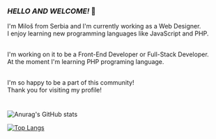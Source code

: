 ### <i>HELLO AND WELCOME!</i> 👋 <br />

I'm Miloš from Serbia and I'm currently working as a Web Designer. <br />
I enjoy learning new programming languages like JavaScript and PHP. <br /> <br />

I'm working on it to be a Front-End Developer or Full-Stack Developer. <br />
At the moment I'm learning PHP programing language. <br /> <br />

I'm so happy to be a part of this community! <br />
Thank you for visiting my profile!

#

![Anurag's GitHub stats](https://github-readme-stats.vercel.app/api?username=MilosM00&show_icons=true)

[![Top Langs](https://github-readme-stats.vercel.app/api/top-langs/?username=MilosM00&layout=compact)](https://github.com/anuraghazra/github-readme-stats)
